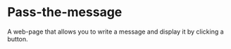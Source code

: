 # Pass-the-message
A web-page that allows you to write a message and display it by clicking a button.
